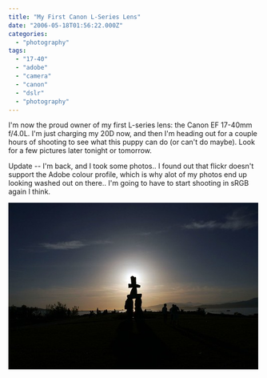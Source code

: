 ```yaml
---
title: "My First Canon L-Series Lens"
date: "2006-05-18T01:56:22.000Z"
categories: 
  - "photography"
tags: 
  - "17-40"
  - "adobe"
  - "camera"
  - "canon"
  - "dslr"
  - "photography"
---
```


I'm now the proud owner of my first L-series lens: the Canon EF 17-40mm f/4.0L. I'm just charging my 20D now, and then I'm heading out for a couple hours of shooting to see what this puppy can do (or can't do maybe). Look for a few pictures later tonight or tomorrow.

Update -- I'm back, and I took some photos.. I found out that flickr doesn't support the Adobe colour profile, which is why alot of my photos end up looking washed out on there.. I'm going to have to start shooting in sRGB again I think.

[![Inuqshuk](images/148572366_1b8aef5f35.jpg)](http://www.flickr.com/photos/duanestorey/148572366/)
